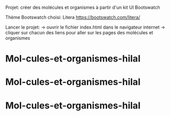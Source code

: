 Projet: créer des molécules et organismes à partir d'un kit UI Bootswatch

Thème Bootswatch choisi: Litera
https://bootswatch.com/litera/

Lancer le projet:
-> ouvrir le fichier index.html dans le navigateur internet
-> cliquer sur chacun des liens pour aller sur les pages des molécules et organismes
# Mol-cules-et-organismes-hilal
# Mol-cules-et-organismes-hilal
# Mol-cules-et-organismes-hilal
